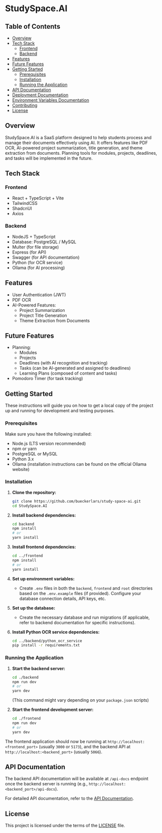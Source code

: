 # StudySpace.AI

## Table of Contents
- [Overview](#overview)
- [Tech Stack](#tech-stack)
  - [Frontend](#frontend)
  - [Backend](#backend)
- [Features](#features)
- [Future Features](#future-features)
- [Getting Started](#getting-started)
  - [Prerequisites](#prerequisites)
  - [Installation](#installation)
  - [Running the Application](#running-the-application)
- [API Documentation](#api-documentation)
- [Deployment Documentation](docs/deployment.md)
- [Environment Variables Documentation](docs/enviroment.md)
- [Contributing](#contributing)
- [License](#license)

## Overview

StudySpace.AI is a SaaS platform designed to help students process and manage their documents effectively using AI. It offers features like PDF OCR, AI-powered project summarization, title generation, and theme extraction from documents. Planning tools for modules, projects, deadlines, and tasks will be implemented in the future.

## Tech Stack

### Frontend
- React + TypeScript + Vite
- TailwindCSS
- ShadcnUI
- Axios

### Backend
- NodeJS + TypeScript
- Database: PostgreSQL / MySQL
- Multer (for file storage)
- Express (for API)
- Swagger (for API documentation)
- Python (for OCR service)
- Ollama (for AI processing)

## Features

- User Authentication (JWT)
- PDF OCR
- AI-Powered Features:
    - Project Summarization
    - Project Title Generation
    - Theme Extraction from Documents

## Future Features

- Planning:
    - Modules
    - Projects
    - Deadlines (with AI recognition and tracking)
    - Tasks (can be AI-generated and assigned to deadlines)
    - Learning Plans (composed of content and tasks)
- Pomodoro Timer (for task tracking)

## Getting Started

These instructions will guide you on how to get a local copy of the project up and running for development and testing purposes.

### Prerequisites

Make sure you have the following installed:

- Node.js (LTS version recommended)
- npm or yarn
- PostgreSQL or MySQL
- Python 3.x
- Ollama (installation instructions can be found on the official Ollama website)

### Installation

1.  **Clone the repository:**
    ```bash
    git clone https://github.com/bueckerlars/study-space-ai.git
    cd StudySpace.AI
    ```

2.  **Install backend dependencies:**
    ```bash
    cd backend
    npm install
    # or
    yarn install
    ```

3.  **Install frontend dependencies:**
    ```bash
    cd ../frontend
    npm install
    # or
    yarn install
    ```

4.  **Set up environment variables:**
    - Create `.env` files in both the `backend`, `frontend` and `root` directories based on the `.env.example` files (if provided). Configure your database connection details, API keys, etc.

5.  **Set up the database:**
    - Create the necessary database and run migrations (if applicable, refer to backend documentation for specific instructions).

6.  **Install Python OCR service dependencies:**
    ```bash
    cd ../backend/python_ocr_service
    pip install -r requirements.txt
    ```

### Running the Application

1.  **Start the backend server:**
    ```bash
    cd ./backend
    npm run dev
    # or
    yarn dev
    ```
    (This command might vary depending on your `package.json` scripts)

2.  **Start the frontend development server:**
    ```bash
    cd ./frontend
    npm run dev
    # or
    yarn dev
    ```

The frontend application should now be running at `http://localhost:<frontend_port>` (usually `3000` or `5173`), and the backend API at `http://localhost:<backend_port>` (usually `5066`).

## API Documentation

The backend API documentation will be available at `/api-docs` endpoint once the backend server is running (e.g., `http://localhost:<backend_port>/api-docs`).

For detailed API documentation, refer to the [API Documentation](docs/api.md).

## License

This project is licensed under the terms of the [LICENSE](LICENSE) file.
